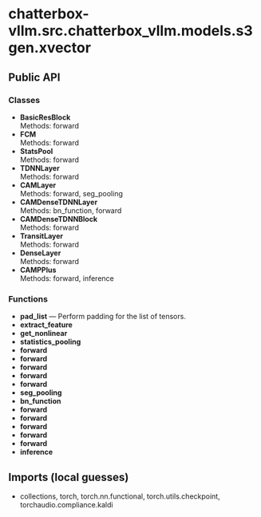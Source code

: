 # chatterbox-vllm.src.chatterbox_vllm.models.s3gen.xvector

## Public API

### Classes
- **BasicResBlock**  
  Methods: forward
- **FCM**  
  Methods: forward
- **StatsPool**  
  Methods: forward
- **TDNNLayer**  
  Methods: forward
- **CAMLayer**  
  Methods: forward, seg_pooling
- **CAMDenseTDNNLayer**  
  Methods: bn_function, forward
- **CAMDenseTDNNBlock**  
  Methods: forward
- **TransitLayer**  
  Methods: forward
- **DenseLayer**  
  Methods: forward
- **CAMPPlus**  
  Methods: forward, inference

### Functions
- **pad_list** — Perform padding for the list of tensors.
- **extract_feature**
- **get_nonlinear**
- **statistics_pooling**
- **forward**
- **forward**
- **forward**
- **forward**
- **forward**
- **seg_pooling**
- **bn_function**
- **forward**
- **forward**
- **forward**
- **forward**
- **forward**
- **inference**

## Imports (local guesses)
- collections, torch, torch.nn.functional, torch.utils.checkpoint, torchaudio.compliance.kaldi